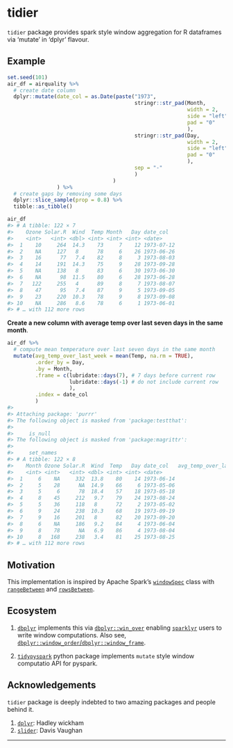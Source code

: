 
<!-- README.md is generated from README.Rmd. Please edit that file -->

# tidier

<!-- badges: start -->
<!-- badges: end -->

`tidier` package provides spark style window aggregation for R
dataframes via ‘mutate’ in ‘dplyr’ flavour.

## Example

``` r
set.seed(101)
air_df = airquality %>%
  # create date column
  dplyr::mutate(date_col = as.Date(paste("1973",
                                         stringr::str_pad(Month,
                                                          width = 2,
                                                          side = "left",
                                                          pad = "0"
                                                          ),
                                         stringr::str_pad(Day,
                                                          width = 2,
                                                          side = "left",
                                                          pad = "0"
                                                          ),
                                         sep = "-"
                                         )
                                  )
                ) %>%
  # create gaps by removing some days
  dplyr::slice_sample(prop = 0.8) %>% 
  tibble::as_tibble()

air_df
#> # A tibble: 122 × 7
#>    Ozone Solar.R  Wind  Temp Month   Day date_col  
#>    <int>   <int> <dbl> <int> <int> <int> <date>    
#>  1    10     264  14.3    73     7    12 1973-07-12
#>  2    NA     127   8      78     6    26 1973-06-26
#>  3    16      77   7.4    82     8     3 1973-08-03
#>  4    14     191  14.3    75     9    28 1973-09-28
#>  5    NA     138   8      83     6    30 1973-06-30
#>  6    NA      98  11.5    80     6    28 1973-06-28
#>  7   122     255   4      89     8     7 1973-08-07
#>  8    47      95   7.4    87     9     5 1973-09-05
#>  9    23     220  10.3    78     9     8 1973-09-08
#> 10    NA     286   8.6    78     6     1 1973-06-01
#> # … with 112 more rows
```

**Create a new column with average temp over last seven days in the same
month**.

``` r
air_df %>% 
  # compute mean temperature over last seven days in the same month
  mutate(avg_temp_over_last_week = mean(Temp, na.rm = TRUE),
         .order_by = Day,
         .by = Month,
         .frame = c(lubridate::days(7), # 7 days before current row
                    lubridate::days(-1) # do not include current row
                    ),
         .index = date_col
         )
#> 
#> Attaching package: 'purrr'
#> The following object is masked from 'package:testthat':
#> 
#>     is_null
#> The following object is masked from 'package:magrittr':
#> 
#>     set_names
#> # A tibble: 122 × 8
#>    Month Ozone Solar.R  Wind  Temp   Day date_col   avg_temp_over_last_week
#>    <int> <int>   <int> <dbl> <int> <int> <date>                       <dbl>
#>  1     6    NA     332  13.8    80    14 1973-06-14                    87.2
#>  2     5    28      NA  14.9    66     6 1973-05-06                    66  
#>  3     5     6      78  18.4    57    18 1973-05-18                    65.2
#>  4     8    45     212   9.7    79    24 1973-08-24                    76.5
#>  5     5    36     118   8      72     2 1973-05-02                   NaN  
#>  6     9    24     238  10.3    68    19 1973-09-19                    73  
#>  7     9    16     201   8      82    20 1973-09-20                    71.7
#>  8     6    NA     186   9.2    84     4 1973-06-04                    72.5
#>  9     8    78      NA   6.9    86     4 1973-08-04                    81.3
#> 10     8   168     238   3.4    81    25 1973-08-25                    76.5
#> # … with 112 more rows
```

## Motivation

This implementation is inspired by Apache Spark’s
[`windowSpec`](https://spark.apache.org/docs/3.2.1/api/python/reference/api/pyspark.sql.Column.over.html?highlight=windowspec)
class with
[`rangeBetween`](https://spark.apache.org/docs/3.2.1/api/python/reference/api/pyspark.sql.WindowSpec.rangeBetween.html)
and
[`rowsBetween`](https://spark.apache.org/docs/3.2.1/api/python/reference/api/pyspark.sql.WindowSpec.rowsBetween.html).

## Ecosystem

1.  [`dbplyr`](https://dbplyr.tidyverse.org/) implements this via
    [`dbplyr::win_over`](https://dbplyr.tidyverse.org/reference/win_over.html?q=win_over#null)
    enabling [`sparklyr`](https://spark.rstudio.com/) users to write
    window computations. Also see,
    [`dbplyr::window_order`/`dbplyr::window_frame`](https://dbplyr.tidyverse.org/reference/window_order.html?q=window_fr#ref-usage).

2.  [`tidypyspark`](https://talegari.github.io/tidypyspark/_build/html/index.html)
    python package implements `mutate` style window computatio API for
    pyspark.

## Acknowledgements

`tidier` package is deeply indebted to two amazing packages and people
behind it.

1.  [`dplyr`](https://cran.r-project.org/web/packages/dplyr/index.html):
    Hadley wickham
2.  [`slider`](https://cran.r-project.org/web/packages/slider/index.html):
    Davis Vaughan

------------------------------------------------------------------------
